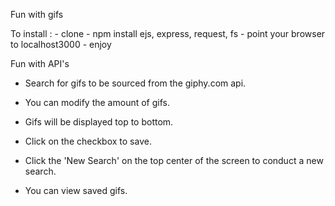 Fun with gifs

To install : 
	- clone 
	- npm install ejs, express, request, fs
	- point your browser to localhost3000
	- enjoy

Fun with API's

- Search for gifs to be sourced from the giphy.com api. 

- You can modify the amount of gifs.

- Gifs will be displayed top to bottom.

- Click on the checkbox to save.

- Click the 'New Search' on the top center of the screen to conduct a new search.

- You can view saved gifs.

